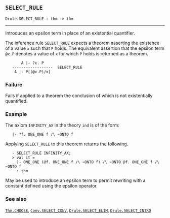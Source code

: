 ## `SELECT_RULE`

``` hol4
Drule.SELECT_RULE : thm -> thm
```

------------------------------------------------------------------------

Introduces an epsilon term in place of an existential quantifier.

The inference rule `SELECT_RULE` expects a theorem asserting the
existence of a value `x` such that `P` holds. The equivalent assertion
that the epsilon term `@x.P` denotes a value of `x` for which `P` holds
is returned as a theorem.

``` hol4
       A |- ?x. P
   ------------------  SELECT_RULE
    A |- P[(@x.P)/x]
```

### Failure

Fails if applied to a theorem the conclusion of which is not
existentially quantified.

### Example

The axiom `INFINITY_AX` in the theory `ind` is of the form:

``` hol4
   |- ?f. ONE_ONE f /\ ~ONTO f
```

Applying `SELECT_RULE` to this theorem returns the following.

``` hol4
   - SELECT_RULE INFINITY_AX;
   > val it =
     |- ONE_ONE (@f. ONE_ONE f /\ ~ONTO f) /\ ~ONTO @f. ONE_ONE f /\ ~ONTO f
     : thm
```

May be used to introduce an epsilon term to permit rewriting with a
constant defined using the epsilon operator.

### See also

[`Thm.CHOOSE`](#Thm.CHOOSE), [`Conv.SELECT_CONV`](#Conv.SELECT_CONV),
[`Drule.SELECT_ELIM`](#Drule.SELECT_ELIM),
[`Drule.SELECT_INTRO`](#Drule.SELECT_INTRO)
